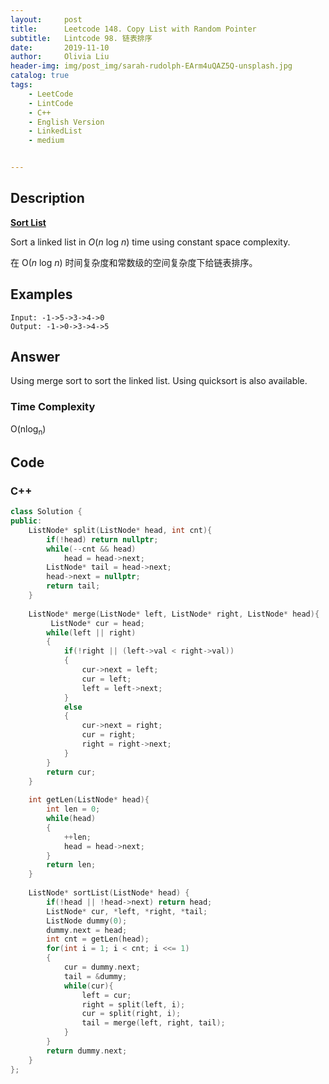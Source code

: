 ```yaml
---
layout:     post
title:      Leetcode 148. Copy List with Random Pointer
subtitle:   Lintcode 98. 链表排序
date:       2019-11-10
author:     Olivia Liu
header-img: img/post_img/sarah-rudolph-EArm4uQAZ5Q-unsplash.jpg
catalog: true
tags:
    - LeetCode
    - LintCode
    - C++
    - English Version
    - LinkedList
    - medium


---
```


## Description

**[Sort List]( https://leetcode.com/problems/sort-list/ )**

Sort a linked list in *O*(*n* log *n*) time using constant space complexity. 

在 O(*n* log *n*) 时间复杂度和常数级的空间复杂度下给链表排序。 

## Examples

```
Input: -1->5->3->4->0
Output: -1->0->3->4->5
```

## Answer

Using merge sort to sort the linked list. Using quicksort is also available.

### Time Complexity

 O(nlog<sub>n</sub>)

## Code

### C++

```c++
class Solution {
public:
    ListNode* split(ListNode* head, int cnt){
        if(!head) return nullptr;
        while(--cnt && head)
            head = head->next;
        ListNode* tail = head->next;
        head->next = nullptr;
        return tail;
    }
    
    ListNode* merge(ListNode* left, ListNode* right, ListNode* head){
         ListNode* cur = head;
        while(left || right)
        {
            if(!right || (left->val < right->val))
            {
                cur->next = left;
                cur = left;
                left = left->next;
            }
            else
            {
                cur->next = right;
                cur = right; 
                right = right->next;
            }
        }
        return cur;
    }
    
    int getLen(ListNode* head){
        int len = 0;
        while(head)
        {
            ++len;
            head = head->next;
        }
        return len;
    }
    
    ListNode* sortList(ListNode* head) {
        if(!head || !head->next) return head;
        ListNode* cur, *left, *right, *tail;
        ListNode dummy(0);
        dummy.next = head;
        int cnt = getLen(head);
        for(int i = 1; i < cnt; i <<= 1)
        {
            cur = dummy.next;
            tail = &dummy;
            while(cur){
                left = cur;
                right = split(left, i);
                cur = split(right, i);
                tail = merge(left, right, tail);
            }
        }
        return dummy.next;
    }
};
```